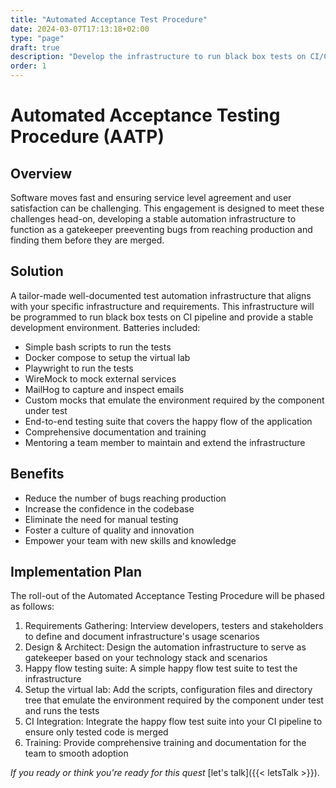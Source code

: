 ```yaml
---
title: "Automated Acceptance Test Procedure"
date: 2024-03-07T17:13:18+02:00
type: "page"
draft: true
description: "Develop the infrastructure to run black box tests on CI/CD and provide a stable development environment"
order: 1
---
```


# Automated Acceptance Testing Procedure (AATP)

## Overview
Software moves fast and ensuring service level agreement and user satisfaction
can be challenging. This engagement is designed to meet these challenges head-on,
developing a stable automation infrastructure to function as a gatekeeper preeventing bugs from reaching production and finding them before they are merged.

## Solution

A tailor-made well-documented test automation infrastructure that aligns
with your specific infrastructure and requirements. This infrastructure will be
programmed to run black box tests on CI pipeline and provide a stable development environment.
Batteries included:

- Simple bash scripts to run the tests
- Docker compose to setup the virtual lab
- Playwright to run the tests
- WireMock to mock external services
- MailHog to capture and inspect emails
- Custom mocks that emulate the environment required by the component under test
- End-to-end testing suite that covers the happy flow of the application
- Comprehensive documentation and training
- Mentoring a team member to maintain and extend the infrastructure

## Benefits

- Reduce the number of bugs reaching production
- Increase the confidence in the codebase
- Eliminate the need for manual testing
- Foster a culture of quality and innovation
- Empower your team with new skills and knowledge

## Implementation Plan
The roll-out of the Automated Acceptance Testing Procedure will be phased as follows:

1. Requirements Gathering: Interview developers, testers and stakeholders to define and document infrastructure's usage scenarios
2. Design & Architect: Design the automation infrastructure to serve as gatekeeper based on your technology stack and scenarios
3. Happy flow testing suite: A simple happy flow test suite to test the infrastructure
4. Setup the virtual lab: Add the scripts, configuration files and directory
tree that emulate the environment required by the component under test and runs the tests
4. CI Integration: Integrate the happy flow test suite into your CI pipeline to ensure only tested code is merged
5. Training: Provide comprehensive training and documentation for the team to smooth adoption


*If you ready or think you're ready for this quest* [let's talk]({{< letsTalk >}}).
